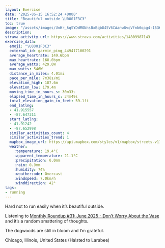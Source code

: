 ```yaml
---
layout: Exercise
date: '2025-06-15 16:52:24 +0000'
title: "Beautiful outside \U0001F3C3"
toc: true
image: "/assets/images/UnHr_kqSYDdMONnsBxBqbO45V6CAanw8vqVfnb6qag4-1536x2048.jpg.jpeg"
description:
strava_activity_url: https://www.strava.com/activities/14809987143
exercise_data:
  emoji: "\U0001F3C3"
  external_id: garmin_ping_449417100291
  average_heartrate: 149.6bpm
  max_heartrate: 168.0bpm
  average_watts: 429.0W
  max_watts: 546W
  distance_in_miles: 4.01mi
  pace_per_mile: 7m38s/mi
  elevation_high: 187.6m
  elevation_low: 179.4m
  moving_time_in_hours_s: 30m33s
  elapsed_time_in_hours_s: 34m49s
  total_elevation_gain_in_feet: 59.1ft
  end_latlng:
  - 41.915557
  - -87.647311
  start_latlng:
  - 41.91242
  - -87.652998
  similar_activities_count: 4
  similar_activities_trend: 1
  mapbox_image_url: https://api.mapbox.com/styles/v1/mapbox/streets-v11/static/path-5+787af2-1.0(sgy~Frk~uOCaBBk%40IcE%3F%7B%40Eu%40DuAGSGCG%3FCECc%40%3FgDImE%3FwCCkA%40%5BCw%40%40cCCaA%3Fa%40Ei%40EI%7BALKGAGF_AGaDBi%40IgA%3Fi%40GkA%40s%40Ac%40BiA%3Fe%40Qs%40Eq%40DaBA%7D%40EO%3FWAAE%3FoAHk%40%3F%7D%40LaADaAAICIMC%5DKUCc%40%3FcC%40YEaABu%40%3F_%40FO%5EqASe%40EuDAKM_%40E%5BEiAMmA%40OLSb%40%5BN%5BBy%40A_%40VcA%3Fi%40Dk%40Qu%40Eq%40BWh%40e%40%5CoAdAm%40b%40e%40N%5BLc%40XmBEeA%40%5B%40uCGu%40Ky%40%40EDB%3FEQmAOm%40Mo%40g%40%5DqCtB%7D%40j%40%7B%40%5CgB%7C%40%7BDnAa%40FcCj%40u%40RQ%40_C%5EgALw%40Rq%40%3F%5DHa%40DwBd%40kA%5C_%40DqBd%40YDgCj%40q%40D_%40HaAFw%40KYIy%40e%40iBuAUEIFQ%60%40Bj%40Ol%40EVAf%40Dt%40TpA%40PFXAF%3FN%60%40%7CDJ%7CAChBTdBCRQv%40C%5C%40d%40J%7C%40%40nBIVIx%40DNh%40dALfAAjBDv%40%3FlCBt%40%3FZBn%40%3Fl%40HlBH%5EL%5CEbAMv%40InC%3Fz%40%40%5CEfBF%60CEzBB%7C%40BDD%40V%40v%40K~A%40l%40Gf%40DhDItAH%7CAG~%40Kn%40j%40D%3FRUBAFLKvB%40zCBjAAnED%60A%3FVBNPTPJj%40%3Ff%40Eb%40WPEfAFjBSd%40%3FlDGX%3Fl%40Nl%40Bv%40R),pin-s-s+e5b22e(-87.6513,41.9137),pin-s-f+89ae00(-87.64742000000003,41.91803999999998)/auto/800x800?access_token=pk.eyJ1Ijoiam9zaGJlY2ttYW4iLCJhIjoiY205eWR2aDd1MWZ6djJrbXc4a3M0bWZleiJ9.XiG9OWkNcZk2QzjJbxLB4A
  weather:
    :temperature: 19.4°C
    :apparent_temperature: 21.1°C
    :precipitation: 0.0mm
    :rain: 0.0mm
    :humidity: 74%
    :weathercode: Overcast
    :windspeed: 7.0km/h
    :winddirection: 42°
tags:
- running
---
```

Hard not to run easily when it’s beautiful outside. 

Listening to [Monthly Roundup #31: June 2025 - Don't Worry About the Vase](https://thezvi.wordpress.com/2025/06/13/monthly-roundup-31-june-2025/) and it’s a random smattering of thoughts. 

The dogwoods are still in bloom and I’m grateful.

Chicago, Illinois, United States (Halsted to Larabee)
